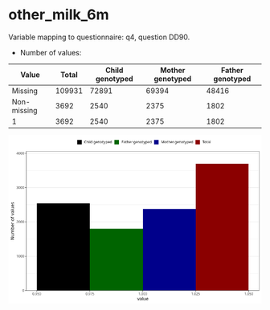# other_milk_6m
Variable mapping to questionnaire: q4, question DD90.
- Number of values:

| Value | Total | Child genotyped | Mother genotyped | Father genotyped |
| ----- | ----- | --------------- | ---------------- | ---------------- |
| Missing | 109931 | 72891 | 69394 | 48416 |
| Non-missing | 3692 | 2540 | 2375 | 1802 |
| 1 | 3692 | 2540 | 2375 | 1802 |



![](other_milk_6m_n.png)



